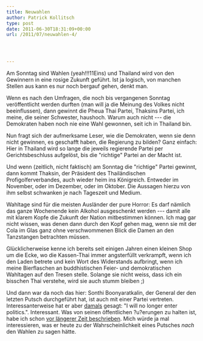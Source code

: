 ```yaml
---
title: Neuwahlen
author: Patrick Kollitsch
type: post
date: 2011-06-30T18:31:09+00:00
url: /2011/07/neuwahlen-4/




---
```

Am Sonntag sind Wahlen (yeah!!!11Eins) und Thailand wird von den Gewinnern in eine rosige Zukunft geführt. Ist ja logisch, von manchen Stellen aus kann es nur noch bergauf gehen, denkt man. 

Wenn es nach den Umfragen, die noch bis vergangenen Sonntag veröffentlicht werden durften (man will ja die Meinung des Volkes nicht beeinflussen), dann gewinnt die Pheua Thai Partei, Thaksins Partei, ich meine, die seiner Schwester, haushoch. Warum auch nicht --- die Demokraten haben noch nie eine Wahl gewonnen, seit ich in Thailand bin. 

Nun fragt sich der aufmerksame Leser, wie die Demokraten, wenn sie denn nicht gewinnen, es geschafft haben, die Regierung zu bilden? Ganz einfach: Hier in Thailand wird so lange die jeweils regierende Partei per Gerichtsbeschluss aufgelöst, bis die "richtige" Partei an der Macht ist.

Und wenn (zeitlich, nicht faktisch) am Sonntag die "richtige" Partei gewinnt, dann kommt Thaksin, der Präsident des Thailändischen Profigolferverbandes, auch wieder heim ins Königreich. Entweder im November, oder im Dezember, oder im Oktober. Die Aussagen hierzu von ihm selbst schwanken je nach Tageszeit und Medium. 

Wahltage sind für die meisten Ausländer der pure Horror: Es darf nämlich das ganze Wochenende kein Alkohol ausgeschenkt werden --- damit alle mit klarem Kopfe die Zukunft der Nation mitbestimmen können. Ich mag gar nicht wissen, was denen dann durch den Kopf gehen mag, wenn sie mit der Cola im Glas ganz ohne verschwommenen Blick die Damen an den Tanzstangen betrachten müssen.

Glücklicherweise kenne ich bereits seit einigen Jahren einen kleinen Shop um die Ecke, wo die Kassen-Thai immer angsterfüllt verkrampft, wenn ich den Laden betrete und kein Wort des Widerstands aufbringt, wenn ich meine Bierflaschen an buddhistischen Feier- und demokratischen Wahltagen auf den Tresen stelle. Solange sie nicht weiss, dass ich ein bisschen Thai verstehe, wird sie auch stumm bleiben ;)

Und dann war da noch das hier: Sonthi Boonyaratkalin, der General der den letzten Putsch durchgeführt hat, ist auch mit einer Partei vertreten. Interessanterweise hat er aber <a href="1444">damals</a> gesagt: "I will no longer enter politics.". Interessant. Was von seinen öffentlichen ?u?erungen zu halten ist, habe ich schon <a href="1560">vor längerer Zeit beschrieben</a>. Mich würde ja mal interessieren, was er heute zu der Wahrscheinlichkeit eines Putsches _nach_ den Wahlen zu sagen hätte.